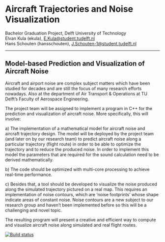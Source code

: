 # Aircraft Trajectories and Noise Visualization

Bachelor Graduation Project, Delft University of Technology<br>
Elvan Kula (ekula), E.Kula@student.tudelft.nl<br>
Hans Schouten (hansschouten), J.Schouten-1@student.tudelft.nl

----
Model-based Prediction and Visualization of Aircraft Noise
----

Aircraft and airport noise are complex subject matters which have been studied for decades and are still the focus of many research efforts nowadays. Also at the department of Air Transport & Operations at TU Delft’s Faculty of Aerospace Engineering.

The project team will be assigned to implement a program in C++ for the prediction and visualization of aircraft noise. More specifically, this will involve:

a)	The implementation of a mathematical model for aircraft noise and aircraft trajectory design. The model will be deployed by the project team (and later on by our research team) to predict aircraft noise along a particular trajectory (flight route) in order to be able to optimize the trajectory and to reduce the produced noise. In order to implement this model the parameters that are required for the sound calculation need to be derived mathematically.

b)	The code should be optimized with multi-core processing to achieve real-time performance.

c)	Besides that, a tool should be developed to visualize the noise produced along the simulated trajectory pictured on a real map. This requires an implementation of noise contours, which are ‘noise footprints’ whose shape indicate areas of constant noise. Noise contours are a new subject to our research group and haven’t been implemented before so this will be a challenging and novel topic.

The resulting program will present a creative and efficient way to compute and visualize aircraft noise along simulated and real flight routes.

[![Build status](https://ci.appveyor.com/api/projects/status/wptia5rpaq5c6b46?svg=true)](https://ci.appveyor.com/project/Hansschouten/aircraft-trajectories)
